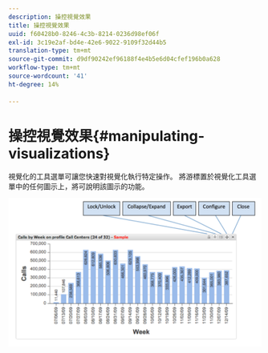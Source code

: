 ```yaml
---
description: 操控視覺效果
title: 操控視覺效果
uuid: f60428b0-8246-4c3b-8214-0236d98ef06f
exl-id: 3c19e2af-bd4e-42e6-9022-9109f32d44b5
translation-type: tm+mt
source-git-commit: d9df90242ef96188f4e4b5e6d04cfef196b0a628
workflow-type: tm+mt
source-wordcount: '41'
ht-degree: 14%

---
```


# 操控視覺效果{#manipulating-visualizations}

視覺化的工具選單可讓您快速對視覺化執行特定操作。 將游標置於視覺化工具選單中的任何圖示上，將可說明該圖示的功能。

![](assets/manipulate_visual.png)
